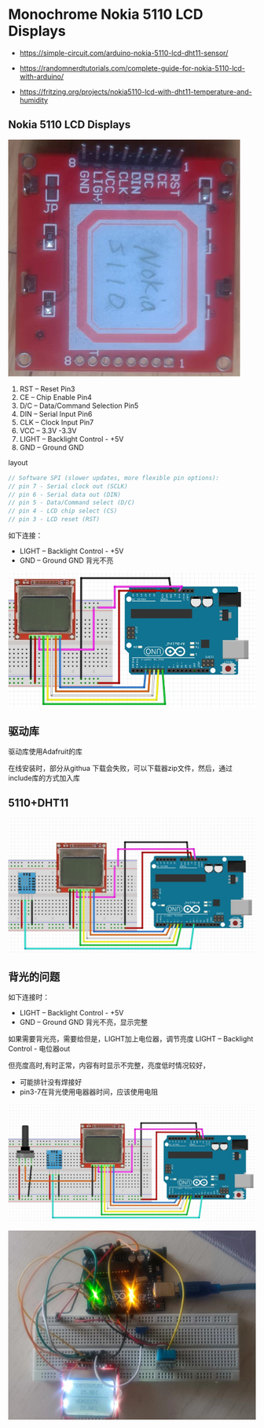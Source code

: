 # Monochrome Nokia 5110 LCD Displays


* https://simple-circuit.com/arduino-nokia-5110-lcd-dht11-sensor/

* https://randomnerdtutorials.com/complete-guide-for-nokia-5110-lcd-with-arduino/

* https://fritzing.org/projects/nokia5110-lcd-with-dht11-temperature-and-humidity

## Nokia 5110 LCD Displays

![](img/LCD5110/LCD5110_pins.jpg)

1) RST – Reset                  Pin3
2) CE – Chip Enable             Pin4 
3) D/C – Data/Command Selection Pin5
4) DIN – Serial Input           Pin6    
5) CLK – Clock Input            Pin7
6) VCC – 3.3V                 -3.3V 
7) LIGHT – Backlight Control - +5V 
8) GND – Ground               GND 

layout

```c
// Software SPI (slower updates, more flexible pin options):
// pin 7 - Serial clock out (SCLK)
// pin 6 - Serial data out (DIN)
// pin 5 - Data/Command select (D/C)
// pin 4 - LCD chip select (CS)
// pin 3 - LCD reset (RST)
```


如下连接：
 *  LIGHT – Backlight Control - +5V
*   GND – Ground               GND 
背光不亮

![](img/LCD5110/LCD5110_layout.jpg)

## 驱动库

驱动库使用Adafruit的库

在线安装时，部分从githua 下载会失败，可以下载器zip文件，然后，通过include库的方式加入库

## 5110+DHT11

![](img/LCD5110/LCD5110_DHT11_layout.jpg)

##  背光的问题

如下连接时：
 *  LIGHT – Backlight Control - +5V
*   GND – Ground               GND 
背光不亮，显示完整

如果需要背光亮，需要给但是，LIGHT加上电位器，调节亮度
LIGHT – Backlight Control - 电位器out

但亮度高时,有时正常，内容有时显示不完整，亮度低时情况较好，

* 可能排针没有焊接好
* pin3-7在背光使用电器器时间，应该使用电阻

![](img/LCD5110/LCD5110_DHT11_backgight_layout.jpg)

![](img/LCD5110/LCD5110_DHT11_backgight_demo.jpg)